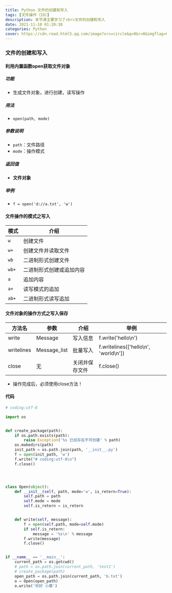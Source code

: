 ```yaml
---
title: Python 文件的创建和写入
tags: [文件操作（IO）]
description: 本节课主要学习了<br>文件的创建和写入
date: 2021-11-10 01:20:38
categories: Python
cover: https://cdn.read.html5.qq.com/image?src=circle&q=0&r=0&imgflag=0&cdn_cache=1800&w=0&h=0&imageUrl=https://learnonly-7.oss-cn-qingdao.aliyuncs.com/2021-11-10/1.png
---
```


### 文件的创建和写入

#### 利用内置函数open获取文件对象

##### 功能

- 生成文件对象，进行创建，读写操作

##### 用法

- `open(path, mode)`

##### 参数说明

- `path`：文件路径
- `mode`：操作模式

##### 返回值

- **文件对象**

##### 举例

- `f = open('d://a.txt', 'w')`

#### 文件操作的模式之写入 

| 模式  | 介绍                     |
| ----- | ------------------------ |
| `w`   | 创建文件                 |
| `w+`  | 创建文件并读取文件       |
| `wb`  | 二进制形式创建文件       |
| `wb+` | 二进制形式创建或追加内容 |
| `a`   | 追加内容                 |
| `a+`  | 读写模式的追加           |
| `ab+` | 二进制形式读写追加       |

#### 文件对象的操作方式之写入保存

| 方法名     | 参数         | 介绍           | 举例                                 |
| ---------- | ------------ | -------------- | ------------------------------------ |
| write      | Message      | 写入信息       | f.write('hello\n')                   |
| writelines | Message_list | 批量写入       | f.writelines(['hello\n', 'world\n']) |
| close      | 无           | 关闭并保存文件 | f.close()                            |

- 操作完成后，必须使用close方法！

#### 代码

```python
# coding:utf-8

import os


def create_package(path):
    if os.path.exists(path):
        raise Exception('%s 已经存在不可创建' % path)
    os.makedirs(path)
    init_path = os.path.join(path, '__init__.py')
    f = open(init_path, 'w')
    f.write("# coding:utf-8\n")
    f.close()




class Open(object):
    def __init__(self, path, mode='w', is_retern=True):
        self.path = path
        self.mode = mode
        self.is_retern = is_retern


    def write(self, message):
        f = open(self.path, mode=self.mode)
        if self.is_retern:
            message = '%s\n' % message
        f.write(message)
        f.close()


if __name__ == '__main__':
    current_path = os.getcwd()
    # path = os.path.join(current_path, 'test1')
    # create_package(path)
    open_path = os.path.join(current_path, 'b.txt')
    o = Open(open_path)
    o.write('你好 小慕')
    
```

